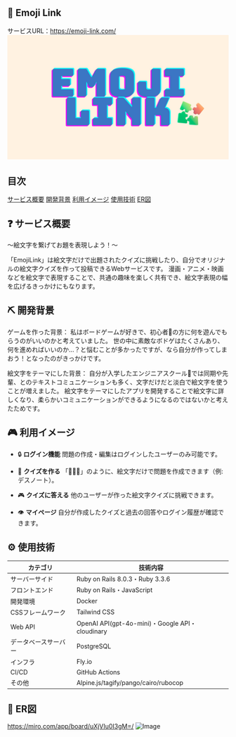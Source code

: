 ## 🧩 Emoji Link
サービスURL：https://emoji-link.com/
![Image](app/assets/images/emojilink.jpg)

## 目次
[サービス概要](https://github.com/Takeshi-Yamada/emoji?tab=readme-ov-file#%E3%82%B5%E3%83%BC%E3%83%93%E3%82%B9%E6%A6%82%E8%A6%81)
[開発背景](https://github.com/Takeshi-Yamada/emoji?tab=readme-ov-file#%E3%82%B5%E3%83%BC%E3%83%93%E3%82%B9%E9%96%8B%E7%99%BA%E3%81%AE%E8%83%8C%E6%99%AF)
[利用イメージ](https://github.com/Takeshi-Yamada/emoji?tab=readme-ov-file#%E3%82%B5%E3%83%BC%E3%83%93%E3%82%B9%E3%81%AE%E5%88%A9%E7%94%A8%E3%82%A4%E3%83%A1%E3%83%BC%E3%82%B8)
[使用技術](https://github.com/Takeshi-Yamada/emoji?tab=readme-ov-file#%EF%B8%8F%E4%BD%BF%E7%94%A8%E6%8A%80%E8%A1%93)
[ER図](https://github.com/Takeshi-Yamada/emoji?tab=readme-ov-file#er%E5%9B%B3)


## ❓ サービス概要
～絵文字を繋げてお題を表現しよう！～

「EmojiLink」は絵文字だけで出題されたクイズに挑戦したり、自分でオリジナルの絵文字クイズを作って投稿できるWebサービスです。
漫画・アニメ・映画などを絵文字で表現することで、共通の趣味を楽しく共有でき、絵文字表現の幅を広げるきっかけにもなります。

## ⛏️ 開発背景
ゲームを作った背景：
私はボードゲームが好きで、初心者🔰の方に何を遊んでもらうのがいいのかと考えていました。
世の中に素敵なボドゲはたくさんあり、何を進めればいいのか…？と悩むことが多かったですが、なら自分が作ってしまおう！となったのがきっかけです。

絵文字をテーマにした背景：
自分が入学したエンジニアスクール🏫では同期や先輩、とのテキストコミュニケーションも多く、文字だけだと淡白で絵文字を使うことが増えました。
絵文字をテーマにしたアプリを開発することで絵文字に詳しくなり、柔らかいコミュニケーションができるようになるのではないかと考えたためです。

## 🎮 利用イメージ
* 🔒 **ログイン機能**
  問題の作成・編集はログインしたユーザーのみ可能です。

* 📝 **クイズを作る**
  「📓🍎👿」のように、絵文字だけで問題を作成できます（例: デスノート）。

* 🎮 **クイズに答える**
  他のユーザーが作った絵文字クイズに挑戦できます。

* 👁 **マイページ**
  自分が作成したクイズと過去の回答やログイン履歴が確認できます。

## ⚙️ 使用技術

| カテゴリ         | 技術内容                                         |
| ------------ | -------------------------------------------- |
| サーバーサイド      | Ruby on Rails 8.0.3・Ruby 3.3.6               |
| フロントエンド      | Ruby on Rails・JavaScript                     |
| 開発環境           | Docker
| CSSフレームワーク   | Tailwind CSS                       |
| Web API      | OpenAI API(gpt-4o-mini)・Google API・cloudinary |
| データベースサーバー   | PostgreSQL                                   |
| インフラ | Fly.io                                       |
| CI/CD   | GitHub Actions                             |
| その他   | Alpine.js/tagify/pango/cairo/rubocop   |

## 🎨 ER図
https://miro.com/app/board/uXjVIu0I3gM=/
<img width="948" height="732" alt="Image" src="https://github.com/user-attachments/assets/33ee3f46-6127-4caa-be11-4224b49c06a7" />